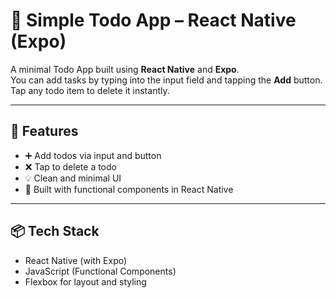 # 📝 Simple Todo App – React Native (Expo)

A minimal Todo App built using **React Native** and **Expo**.  
You can add tasks by typing into the input field and tapping the **Add** button. Tap any todo item to delete it instantly.

---

## 🚀 Features

- ➕ Add todos via input and button
- ❌ Tap to delete a todo
- 💡 Clean and minimal UI
- 📱 Built with functional components in React Native

---

## 📦 Tech Stack

- React Native (with Expo)
- JavaScript (Functional Components)
- Flexbox for layout and styling


